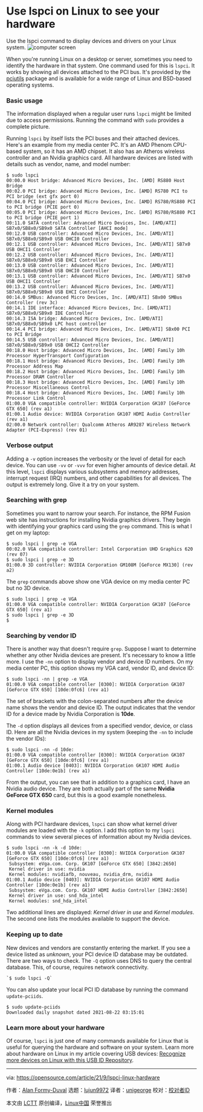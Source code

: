 [#]: subject: "Use lspci on Linux to see your hardware"
[#]: via: "https://opensource.com/article/21/9/lspci-linux-hardware"
[#]: author: "Alan Formy-Duval https://opensource.com/users/alanfdoss"
[#]: collector: "lujun9972"
[#]: translator: "unigeorge"
[#]: reviewer: " "
[#]: publisher: " "
[#]: url: " "

Use lspci on Linux to see your hardware
======
Use the lspci command to display devices and drivers on your Linux
system.
![computer screen ][1]

When you're running Linux on a desktop or server, sometimes you need to identify the hardware in that system. One command used for this is `lspci`. It works by showing all devices attached to the PCI bus. It's provided by the [pciutils][2] package and is available for a wide range of Linux and BSD-based operating systems.

### Basic usage

The information displayed when a regular user runs `lspci` might be limited due to access permissions. Running the command with `sudo` provides a complete picture.

Running `lspci` by itself lists the PCI buses and their attached devices. Here's an example from my media center PC. It's an AMD Phenom CPU-based system, so it has an AMD chipset. It also has an Atheros wireless controller and an Nvidia graphics card. All hardware devices are listed with details such as vendor, name, and model number:


```
$ sudo lspci
00:00.0 Host bridge: Advanced Micro Devices, Inc. [AMD] RS880 Host Bridge
00:02.0 PCI bridge: Advanced Micro Devices, Inc. [AMD] RS780 PCI to PCI bridge (ext gfx port 0)
00:04.0 PCI bridge: Advanced Micro Devices, Inc. [AMD] RS780/RS880 PCI to PCI bridge (PCIE port 0)
00:05.0 PCI bridge: Advanced Micro Devices, Inc. [AMD] RS780/RS880 PCI to PCI bridge (PCIE port 1)
00:11.0 SATA controller: Advanced Micro Devices, Inc. [AMD/ATI] SB7x0/SB8x0/SB9x0 SATA Controller [AHCI mode]
00:12.0 USB controller: Advanced Micro Devices, Inc. [AMD/ATI] SB7x0/SB8x0/SB9x0 USB OHCI0 Controller
00:12.1 USB controller: Advanced Micro Devices, Inc. [AMD/ATI] SB7x0 USB OHCI1 Controller
00:12.2 USB controller: Advanced Micro Devices, Inc. [AMD/ATI] SB7x0/SB8x0/SB9x0 USB EHCI Controller
00:13.0 USB controller: Advanced Micro Devices, Inc. [AMD/ATI] SB7x0/SB8x0/SB9x0 USB OHCI0 Controller
00:13.1 USB controller: Advanced Micro Devices, Inc. [AMD/ATI] SB7x0 USB OHCI1 Controller
00:13.2 USB controller: Advanced Micro Devices, Inc. [AMD/ATI] SB7x0/SB8x0/SB9x0 USB EHCI Controller
00:14.0 SMBus: Advanced Micro Devices, Inc. [AMD/ATI] SBx00 SMBus Controller (rev 3c)
00:14.1 IDE interface: Advanced Micro Devices, Inc. [AMD/ATI] SB7x0/SB8x0/SB9x0 IDE Controller
00:14.3 ISA bridge: Advanced Micro Devices, Inc. [AMD/ATI] SB7x0/SB8x0/SB9x0 LPC host controller
00:14.4 PCI bridge: Advanced Micro Devices, Inc. [AMD/ATI] SBx00 PCI to PCI Bridge
00:14.5 USB controller: Advanced Micro Devices, Inc. [AMD/ATI] SB7x0/SB8x0/SB9x0 USB OHCI2 Controller
00:18.0 Host bridge: Advanced Micro Devices, Inc. [AMD] Family 10h Processor HyperTransport Configuration
00:18.1 Host bridge: Advanced Micro Devices, Inc. [AMD] Family 10h Processor Address Map
00:18.2 Host bridge: Advanced Micro Devices, Inc. [AMD] Family 10h Processor DRAM Controller
00:18.3 Host bridge: Advanced Micro Devices, Inc. [AMD] Family 10h Processor Miscellaneous Control
00:18.4 Host bridge: Advanced Micro Devices, Inc. [AMD] Family 10h Processor Link Control
01:00.0 VGA compatible controller: NVIDIA Corporation GK107 [GeForce GTX 650] (rev a1)
01:00.1 Audio device: NVIDIA Corporation GK107 HDMI Audio Controller (rev a1)
02:00.0 Network controller: Qualcomm Atheros AR9287 Wireless Network Adapter (PCI-Express) (rev 01)
```

### Verbose output

Adding a `-v` option increases the verbosity or the level of detail for each device. You can use `-vv` or `-vvv` for even higher amounts of device detail. At this level, `lspci` displays various subsystems and memory addresses, interrupt request (IRQ) numbers, and other capabilities for all devices. The output is extremely long. Give it a try on your system.

### Searching with grep

Sometimes you want to narrow your search. For instance, the RPM Fusion web site has instructions for installing Nvidia graphics drivers. They begin with identifying your graphics card using the `grep` command. This is what I get on my laptop:


```
$ sudo lspci | grep -e VGA
00:02.0 VGA compatible controller: Intel Corporation UHD Graphics 620 (rev 07)
$ sudo lspci | grep -e 3D
01:00.0 3D controller: NVIDIA Corporation GM108M [GeForce MX130] (rev a2)
```

The `grep` commands above show one VGA device on my media center PC but no 3D device.


```
$ sudo lspci | grep -e VGA
01:00.0 VGA compatible controller: NVIDIA Corporation GK107 [GeForce GTX 650] (rev a1)
$ sudo lspci | grep -e 3D
$
```

### Searching by vendor ID

There is another way that doesn't require `grep`. Suppose I want to determine whether any other Nvidia devices are present. It's necessary to know a little more. I use the `-nn` option to display vendor and device ID numbers. On my media center PC, this option shows my VGA card, vendor ID, and device ID:


```
$ sudo lspci -nn | grep -e VGA
01:00.0 VGA compatible controller [0300]: NVIDIA Corporation GK107 [GeForce GTX 650] [10de:0fc6] (rev a1)
```

The set of brackets with the colon-separated numbers after the device name shows the vendor and device ID. The output indicates that the vendor ID for a device made by Nvidia Corporation is **10de**.

The `-d` option displays all devices from a specified vendor, device, or class ID. Here are all the Nvidia devices in my system (keeping the `-nn` to include the vendor IDs):


```
$ sudo lspci -nn -d 10de:
01:00.0 VGA compatible controller [0300]: NVIDIA Corporation GK107 [GeForce GTX 650] [10de:0fc6] (rev a1)
01:00.1 Audio device [0403]: NVIDIA Corporation GK107 HDMI Audio Controller [10de:0e1b] (rev a1)
```

From the output, you can see that in addition to a graphics card, I have an Nvidia audio device. They are both actually part of the same **Nvidia GeForce GTX 650** card, but this is a good example nonetheless.

### Kernel modules

Along with PCI hardware devices, `lspci` can show what kernel driver modules are loaded with the `-k` option. I add this option to my `lspci` commands to view several pieces of information about my Nvidia devices.


```
$ sudo lspci -nn -k -d 10de:
01:00.0 VGA compatible controller [0300]: NVIDIA Corporation GK107 [GeForce GTX 650] [10de:0fc6] (rev a1)
 Subsystem: eVga.com. Corp. GK107 [GeForce GTX 650] [3842:2650]
 Kernel driver in use: nvidia
 Kernel modules: nvidiafb, nouveau, nvidia_drm, nvidia
01:00.1 Audio device [0403]: NVIDIA Corporation GK107 HDMI Audio Controller [10de:0e1b] (rev a1)
 Subsystem: eVga.com. Corp. GK107 HDMI Audio Controller [3842:2650]
 Kernel driver in use: snd_hda_intel
 Kernel modules: snd_hda_intel
```

Two additional lines are displayed: _Kernel driver in use_ and _Kernel modules_. The second one lists the modules available to support the device.

### Keeping up to date

New devices and vendors are constantly entering the market. If you see a device listed as _unknown_, your PCI device ID database may be outdated. There are two ways to check. The `-Q` option uses DNS to query the central database. This, of course, requires network connectivity.


```
`$ sudo lspci -Q`
```

You can also update your local PCI ID database by running the command `update-pciids`.


```
$ sudo update-pciids
Downloaded daily snapshot dated 2021-08-22 03:15:01
```

### Learn more about your hardware

Of course, `lspci` is just one of many commands available for Linux that is useful for querying the hardware and software on your system. Learn more about hardware on Linux in my article covering USB devices: [Recognize more devices on Linux with this USB ID Repository][3].

--------------------------------------------------------------------------------

via: https://opensource.com/article/21/9/lspci-linux-hardware

作者：[Alan Formy-Duval][a]
选题：[lujun9972][b]
译者：[unigeorge](https://github.com/unigeorge)
校对：[校对者ID](https://github.com/校对者ID)

本文由 [LCTT](https://github.com/LCTT/TranslateProject) 原创编译，[Linux中国](https://linux.cn/) 荣誉推出

[a]: https://opensource.com/users/alanfdoss
[b]: https://github.com/lujun9972
[1]: https://opensource.com/sites/default/files/styles/image-full-size/public/lead-images/features_solutions_command_data.png?itok=4_VQN3RK (computer screen )
[2]: https://mj.ucw.cz/sw/pciutils/
[3]: https://opensource.com/article/20/8/usb-id-repository
